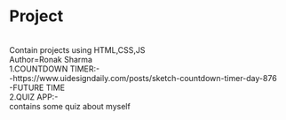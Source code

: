 # Project
<Br>
Contain projects using HTML,CSS,JS
<br>
Author=Ronak Sharma
<br>
1.COUNTDOWN TIMER:-
<br>
-https://www.uidesigndaily.com/posts/sketch-countdown-timer-day-876
<br>
-FUTURE TIME
<br>
2.QUIZ APP:-
<br>
 contains some quiz about myself 
